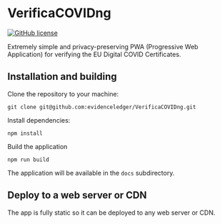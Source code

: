 # VerificaCOVIDng

[![GitHub license](https://img.shields.io/badge/license-Apache%202.0-blue.svg)](https://github.com/evidenceledger/VerificaCOVID/blob/main/LICENSE)

Extremely simple and privacy-preserving PWA (Progressive Web Application) for verifying the EU Digital COVID Certificates.

## Installation and building

Clone the repository to your machine:

    git clone git@github.com:evidenceledger/VerificaCOVIDng.git

Install dependencies:

    npm install

Build the application

    npm run build

The application will be available in the `docs` subdirectory.

## Deploy to a web server or CDN

The app is fully static so it can be deployed to any web server or CDN.
